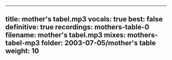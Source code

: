
---
title: mother's tabel.mp3
vocals: true
best: false
definitive: true
recordings: mothers-table-0
filename: mother's tabel.mp3
mixes: mothers-tabel-mp3
folder: 2003-07-05/mother's table
weight: 10
---
